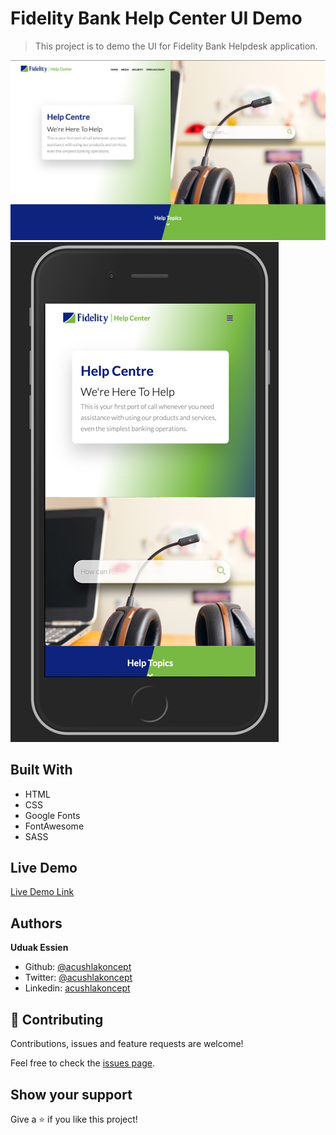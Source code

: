 # Fidelity Bank Help Center UI Demo

> This project is to demo the UI for Fidelity Bank Helpdesk application.

![screenshot](./imgs/screenshot.jpg)
![screenshot](./imgs/screenshot-mobile.jpg)

## Built With

- HTML
- CSS
- Google Fonts
- FontAwesome
- SASS

## Live Demo

[Live Demo Link](https://acushlakoncept.github.io/fidelity-helpdesk/)

## Authors

**Uduak Essien**

- Github: [@acushlakoncept](https://github.com/acushlakoncept/)
- Twitter: [@acushlakoncept](https://twitter.com/acushlakoncept)
- Linkedin: [acushlakoncept](https://www.linkedin.com/in/acushlakoncept/)

## 🤝 Contributing

Contributions, issues and feature requests are welcome!

Feel free to check the [issues page](https://github.com/acushlakoncept/fidelity-helpdesk/issues).

## Show your support

Give a ⭐️ if you like this project!
